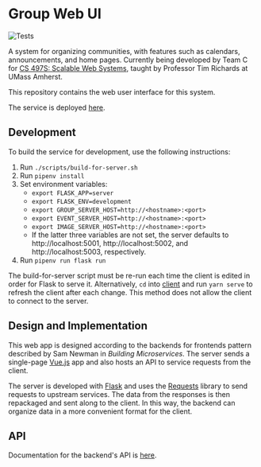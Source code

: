 # Group Web UI
![Tests](https://github.com/samdzie/group-web-ui/workflows/Tests/badge.svg)

A system for organizing communities, with features such as calendars,
announcements, and home pages. Currently being developed by Team C for
[CS 497S: Scalable Web Systems][1], taught by Professor Tim Richards at
UMass Amherst.

This repository contains the web user interface for this system.

The service is deployed [here][2].

## Development
To build the service for development, use the following instructions:

1. Run `./scripts/build-for-server.sh`
2. Run `pipenv install`
3. Set environment variables:
    - `export FLASK_APP=server`
    - `export FLASK_ENV=development`
    - `export GROUP_SERVER_HOST=http://<hostname>:<port>`
    - `export EVENT_SERVER_HOST=http://<hostname>:<port>`
    - `export IMAGE_SERVER_HOST=http://<hostname>:<port>`
    - If the latter three variables are not set, the server defaults to
    http://localhost:5001, http://localhost:5002, and
    http://localhost:5003, respectively.
4. Run `pipenv run flask run`

The build-for-server script must be re-run each time the client is
edited in order for Flask to serve it. Alternatively, `cd` into
[client](client) and run `yarn serve` to refresh the client after each
change. This method does not allow the client to connect to the server.

## Design and Implementation
This web app is designed according to the backends for frontends
pattern described by Sam Newman in *Building Microservices*. The server
sends a single-page [Vue.js](https://vuejs.org/) app and also hosts an
API to service requests from the client.

The server is developed with [Flask](https://flask.palletsprojects.com/)
and uses the [Requests](https://requests.readthedocs.io/) library to
send requests to upstream services. The data from the responses is then
repackaged and sent along to the client. In this way, the backend can
organize data in a more convenient format for the client.

## API
Documentation for the backend's API is [here](server/README.md).

[1]: https://sites.google.com/cs.umass.edu/compsci-497s-f20-submissions
[2]: http://groupwebui-env.eba-9tq2awwf.us-east-1.elasticbeanstalk.com/
